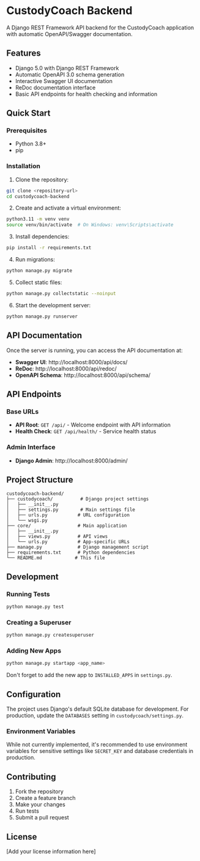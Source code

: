 # CustodyCoach Backend

A Django REST Framework API backend for the CustodyCoach application with automatic OpenAPI/Swagger documentation.

## Features

- Django 5.0 with Django REST Framework
- Automatic OpenAPI 3.0 schema generation
- Interactive Swagger UI documentation
- ReDoc documentation interface
- Basic API endpoints for health checking and information

## Quick Start

### Prerequisites

- Python 3.8+
- pip

### Installation

1. Clone the repository:
```bash
git clone <repository-url>
cd custodycoach-backend
```

2. Create and activate a virtual environment:
```bash
python3.11 -m venv venv
source venv/bin/activate  # On Windows: venv\Scripts\activate
```

3. Install dependencies:
```bash
pip install -r requirements.txt
```

4. Run migrations:
```bash
python manage.py migrate
```

5. Collect static files:
```bash
python manage.py collectstatic --noinput
```

6. Start the development server:
```bash
python manage.py runserver
```

## API Documentation

Once the server is running, you can access the API documentation at:

- **Swagger UI**: http://localhost:8000/api/docs/
- **ReDoc**: http://localhost:8000/api/redoc/
- **OpenAPI Schema**: http://localhost:8000/api/schema/

## API Endpoints

### Base URLs

- **API Root**: `GET /api/` - Welcome endpoint with API information
- **Health Check**: `GET /api/health/` - Service health status

### Admin Interface

- **Django Admin**: http://localhost:8000/admin/

## Project Structure

```
custodycoach-backend/
├── custodycoach/          # Django project settings
│   ├── __init__.py
│   ├── settings.py        # Main settings file
│   ├── urls.py           # URL configuration
│   └── wsgi.py
├── core/                 # Main application
│   ├── __init__.py
│   ├── views.py          # API views
│   └── urls.py           # App-specific URLs
├── manage.py             # Django management script
├── requirements.txt      # Python dependencies
└── README.md            # This file
```

## Development

### Running Tests

```bash
python manage.py test
```

### Creating a Superuser

```bash
python manage.py createsuperuser
```

### Adding New Apps

```bash
python manage.py startapp <app_name>
```

Don't forget to add the new app to `INSTALLED_APPS` in `settings.py`.

## Configuration

The project uses Django's default SQLite database for development. For production, update the `DATABASES` setting in `custodycoach/settings.py`.

### Environment Variables

While not currently implemented, it's recommended to use environment variables for sensitive settings like `SECRET_KEY` and database credentials in production.

## Contributing

1. Fork the repository
2. Create a feature branch
3. Make your changes
4. Run tests
5. Submit a pull request

## License

[Add your license information here]
